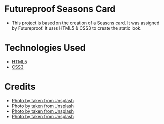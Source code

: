# Futureproof Seasons Card

- This project is based on the creation of a Seasons card. It was assigned by Futureproof. It uses HTML5 & CSS3 to create the static look.

# Technologies Used

- [HTML5](https://developer.mozilla.org/en-US/docs/Learn/Getting_started_with_the_web/HTML_basics)
- [CSS3](https://developer.mozilla.org/en-US/docs/Web/CSS)

# Credits

- [Photo by taken from Unsplash](https://images.unsplash.com/photo-1586952205040-22514ffab1a1?ixlib=rb-1.2.1&ixid=MnwxMjA3fDB8MHxwaG90by1wYWdlfHx8fGVufDB8fHx8&auto=format&fit=crop&w=312&q=80)
- [Photo by taken from Unsplash]()
- [Photo by taken from Unsplash]()
- [Photo by taken from Unsplash]()
